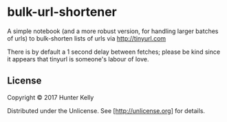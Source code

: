 # bulk-url-shortener

A simple notebook (and a more robust version, for handling larger batches of urls) to bulk-shorten lists of urls via http://tinyurl.com

There is by default a 1 second delay between fetches; please be kind since it appears that tinyurl is someone's labour of love.

## License

Copyright © 2017 Hunter Kelly

Distributed under the Unlicense.  See [http://unlicense.org] for details.
